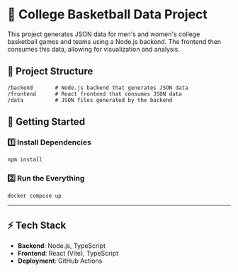 # 🏀 College Basketball Data Project

This project generates JSON data for men's and women's college basketball games and teams using a Node.js backend. The frontend then consumes this data, allowing for visualization and analysis.

## 📂 Project Structure
```
/backend       # Node.js backend that generates JSON data
/frontend      # React frontend that consumes JSON data
/data          # JSON files generated by the backend
```

## 🚀 Getting Started

### 1️⃣ Install Dependencies
```sh
npm install
```

### 2️⃣ Run the Everything
```sh
docker compose up
```

---
## ⚡ Tech Stack
- **Backend**: Node.js, TypeScript
- **Frontend**: React (Vite), TypeScript
- **Deployment**: GitHub Actions
```